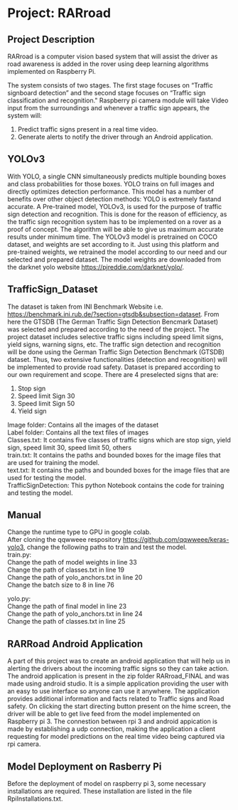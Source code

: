 # Project: RARroad

## Project Description
RARroad is a computer vision based system that will assist the driver as road awareness is added in the rover using deep learning algorithms implemented on Raspberry Pi.

The system consists of two stages. The first stage focuses on “Traffic signboard detection” and the second stage focuses on “Traffic sign classification and recognition." Raspberry pi camera module will take Video input from the surroundings and whenever a traffic sign appears, the system will:
1) Predict traffic signs present in a real time video.
2) Generate alerts to notify the driver through an Android application.



## YOLOv3
With YOLO, a single CNN simultaneously predicts multiple bounding boxes and class probabilities for those boxes. YOLO trains on full images and directly optimizes detection performance. This model has a number of benefits over other object detection methods: YOLO is extremely fastand accurate.
A Pre-trained model, YOLOv3, is used for the purpose of traffic sign detection and recognition. This is done for the reason of efficiency, as the traffic sign recognition system has to be implemented on a rover as a proof of concept. The algorithm will be able to give us maximum accurate results under minimum time. The YOLOv3 model is pretrained on COCO dataset, and weights are set according to it. Just using this platform and pre-trained weights, we retrained the model according to our need and our selected and prepared dataset. The model weights are downloaded from the darknet yolo website https://pjreddie.com/darknet/yolo/. 

## TrafficSign_Dataset
The dataset is taken from INI Benchmark Website i.e. https://benchmark.ini.rub.de/?section=gtsdb&subsection=dataset. From here the GTSDB (The German Traffic Sign Detection Bencmark Dataset) was selected and prepared according to the need of the project.
The project dataset includes selective traffic signs including speed limit signs, yield signs, warning signs, etc. The traffic sign detection and recognition will be done using the German Traffic Sign Detection Benchmark (GTSDB) dataset. Thus, two extensive functionalities (detection and recognition) will be implemented to provide road safety.
Dataset is prepared according to our own requirement and scope. There are 4 preselected signs that are:
1. Stop sign
2. Speed limit Sign 30
3. Speed limit Sign 50
4. Yield sign

Image folder: Contains all the images of the dataset  
Label folder: Contains all the text files of images    
Classes.txt: It contains five classes of traffic signs which are stop sign, yield sign, speed limit 30, speed limit 50, others  
train.txt: It contains the paths and bounded boxes for the image files that are used for training the model.  
text.txt: It contains the paths and bounded boxes for the image files that are used for testing the model.  
TrafficSignDetection: This python Notebook contains the code for training and testing the model.  

## Manual  
Change the runtime type to GPU in google colab.  
After cloning the qqwweee respository https://github.com/qqwweee/keras-yolo3, change the following paths to train and test the model.  
train.py:  
Change the path of model weights in line 33  
Change the path of classes.txt in line 19  
Change the path of yolo_anchors.txt in line 20  
Change the batch size to 8 in line 76  

yolo.py:  
Change the path of final model in line 23  
Change the path of yolo_anchors.txt in line 24  
Change the path of classes.txt in line 25 

## RARRoad Android Application
A part of this project was to create an android application that will help us in alerting the drivers about the incoming traffic signs so they can take action. The android application is present in the zip folder RARroad_FINAL and was made using android studio. It is a simple application providing the user with an easy to use interface so anyone can use it anywhere. The application provides additional information and facts related to Traffic signs and Road safety. On clicking the start directing button present on the hime screen, the driver will be able to get live feed from the model implemented on Raspberry pi 3. The connestion between rpi 3 and android appication is made by establishing a udp connection, making the application a client requesting for model predictions on the real time video being captured via rpi camera.

## Model Deployment on Rasberry Pi
Before the deployment of model on raspberry pi 3, some necessary installations are required. These installation are listed in the file RpiInstallations.txt. 

